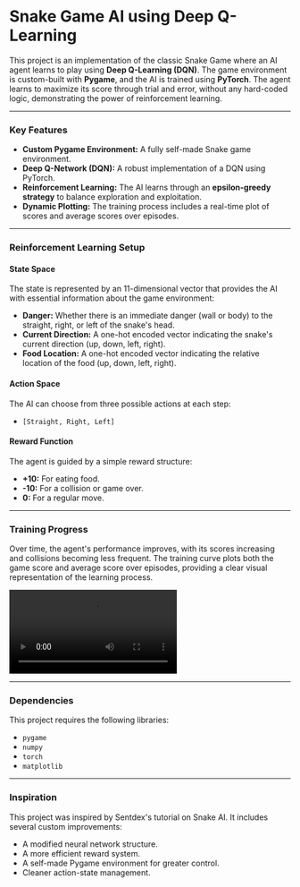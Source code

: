 # Snake Game AI using Deep Q-Learning

This project is an implementation of the classic Snake Game where an AI agent learns to play using **Deep Q-Learning (DQN)**. The game environment is custom-built with **Pygame**, and the AI is trained using **PyTorch**. The agent learns to maximize its score through trial and error, without any hard-coded logic, demonstrating the power of reinforcement learning.

---

### **Key Features**

* **Custom Pygame Environment:** A fully self-made Snake game environment.
* **Deep Q-Network (DQN):** A robust implementation of a DQN using PyTorch.
* **Reinforcement Learning:** The AI learns through an **epsilon-greedy strategy** to balance exploration and exploitation.
* **Dynamic Plotting:** The training process includes a real-time plot of scores and average scores over episodes.

---

### **Reinforcement Learning Setup**

#### **State Space**
The state is represented by an 11-dimensional vector that provides the AI with essential information about the game environment:
* **Danger:** Whether there is an immediate danger (wall or body) to the straight, right, or left of the snake's head.
* **Current Direction:** A one-hot encoded vector indicating the snake's current direction (up, down, left, right).
* **Food Location:** A one-hot encoded vector indicating the relative location of the food (up, down, left, right).

#### **Action Space**
The AI can choose from three possible actions at each step:
* `[Straight, Right, Left]`

#### **Reward Function**
The agent is guided by a simple reward structure:
* **+10:** For eating food.
* **-10:** For a collision or game over.
* **0:** For a regular move.

---

### **Training Progress**

Over time, the agent's performance improves, with its scores increasing and collisions becoming less frequent. The training curve plots both the game score and average score over episodes, providing a clear visual representation of the learning process.

![Training Progress Plot](https://raw.githubusercontent.com/amulya-jayanti/Snake-game/main/SnakeGameAI-video.mov)

---

### **Dependencies**

This project requires the following libraries:
* `pygame`
* `numpy`
* `torch`
* `matplotlib`

---

### **Inspiration**

This project was inspired by Sentdex's tutorial on Snake AI. It includes several custom improvements:

* A modified neural network structure.
* A more efficient reward system.
* A self-made Pygame environment for greater control.
* Cleaner action-state management.
